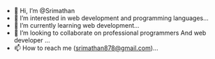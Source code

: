 - 👋 Hi, I’m @Srimathan
- 👀 I’m interested in web development and programming languages...
- 🌱 I’m currently learning web development...
- 💞️ I’m looking to collaborate on professional programmers And web developer ...
- 📫 How to reach me (srimathan878@gmail.com)...

<!---
Srimathan/Srimathan is a ✨ special ✨ repository because its `README.md` (this file) appears on your GitHub profile.
You can click the Preview link to take a look at your changes.
--->
